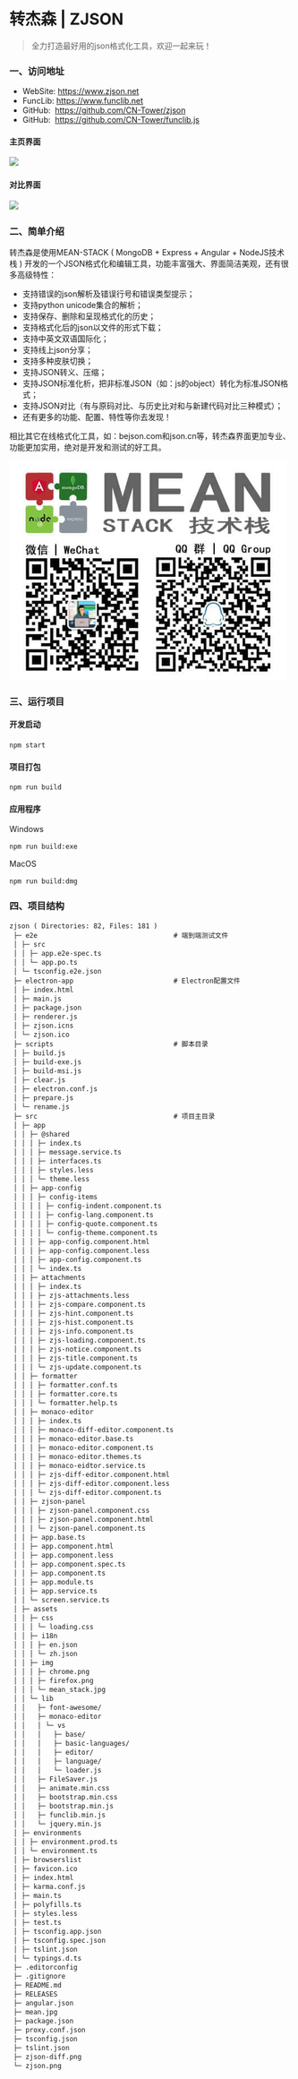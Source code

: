 # 转杰森 | ZJSON
> 全力打造最好用的json格式化工具，欢迎一起来玩！

### 一、访问地址
- WebSite: https://www.zjson.net
- FuncLib: https://www.funclib.net
- GitHub: &nbsp;https://github.com/CN-Tower/zjson
- GitHub: &nbsp;https://github.com/CN-Tower/funclib.js

#### 主页界面
![](/zjson.png)
#### 对比界面
![](/zjson-diff.png)

### 二、简单介绍

转杰森是使用MEAN-STACK ( MongoDB + Express + Angular + NodeJS技术栈 ) 开发的一个JSON格式化和编辑工具，功能丰富强大、界面简洁美观，还有很多高级特性：

- 支持错误的json解析及错误行号和错误类型提示；
- 支持python unicode集合的解析；
- 支持保存、删除和呈现格式化的历史；
- 支持格式化后的json以文件的形式下载；
- 支持中英文双语国际化；
- 支持线上json分享；
- 支持多种皮肤切换；
- 支持JSON转义、压缩；
- 支持JSON标准化析，把非标准JSON（如：js的object）转化为标准JSON格式；
- 支持JSON对比（有与原码对比、与历史比对和与新建代码对比三种模式）；
- 还有更多的功能、配置、特性等你去发现！

相比其它在线格式化工具，如：bejson.com和json.cn等，转杰森界面更加专业、功能更加实用，绝对是开发和测试的好工具。

![](/mean.jpg)

### 三、运行项目

#### 开发启动
```bash
npm start
```

#### 项目打包
```bash
npm run build
```

#### 应用程序
Windows
```bash
npm run build:exe
```
MacOS
```bash
npm run build:dmg
```

### 四、项目结构
```
zjson ( Directories: 82, Files: 181 )
 ├─ e2e                                  # 端到端测试文件
 │ ├─ src
 │ │ ├─ app.e2e-spec.ts
 │ │ └─ app.po.ts
 │ └─ tsconfig.e2e.json
 ├─ electron-app                         # Electron配置文件
 │ ├─ index.html
 │ ├─ main.js
 │ ├─ package.json
 │ ├─ renderer.js
 │ ├─ zjson.icns
 │ └─ zjson.ico
 ├─ scripts                              # 脚本目录
 │ ├─ build.js
 │ ├─ build-exe.js
 │ ├─ build-msi.js
 │ ├─ clear.js
 │ ├─ electron.conf.js
 │ ├─ prepare.js
 │ └─ rename.js
 ├─ src                                  # 项目主目录
 │ ├─ app
 │ │ ├─ @shared
 │ │ │ ├─ index.ts
 │ │ │ ├─ message.service.ts
 │ │ │ ├─ interfaces.ts
 │ │ │ ├─ styles.less
 │ │ │ └─ theme.less
 │ │ ├─ app-config
 │ │ │ ├─ config-items
 │ │ │ │ ├─ config-indent.component.ts
 │ │ │ │ ├─ config-lang.component.ts
 │ │ │ │ ├─ config-quote.component.ts
 │ │ │ │ └─ config-theme.component.ts
 │ │ │ ├─ app-config.component.html
 │ │ │ ├─ app-config.component.less
 │ │ │ ├─ app-config.component.ts
 │ │ │ └─ index.ts
 │ │ ├─ attachments
 │ │ │ ├─ index.ts
 │ │ │ ├─ zjs-attachments.less
 │ │ │ ├─ zjs-compare.component.ts
 │ │ │ ├─ zjs-hint.component.ts
 │ │ │ ├─ zjs-hist.component.ts
 │ │ │ ├─ zjs-info.component.ts
 │ │ │ ├─ zjs-loading.component.ts
 │ │ │ ├─ zjs-notice.component.ts
 │ │ │ ├─ zjs-title.component.ts
 │ │ │ └─ zjs-update.component.ts
 │ │ ├─ formatter
 │ │ │ ├─ formatter.conf.ts
 │ │ │ ├─ formatter.core.ts
 │ │ │ └─ formatter.help.ts
 │ │ ├─ monaco-editor
 │ │ │ ├─ index.ts
 │ │ │ ├─ monaco-diff-editor.component.ts
 │ │ │ ├─ monaco-editor.base.ts
 │ │ │ ├─ monaco-editor.component.ts
 │ │ │ ├─ monaco-editor.themes.ts
 │ │ │ ├─ monaco-eidtor.service.ts
 │ │ │ ├─ zjs-diff-editor.component.html
 │ │ │ ├─ zjs-diff-editor.component.less
 │ │ │ └─ zjs-diff-editor.component.ts
 │ │ ├─ zjson-panel
 │ │ │ ├─ zjson-panel.component.css
 │ │ │ ├─ zjson-panel.component.html
 │ │ │ └─ zjson-panel.component.ts
 │ │ ├─ app.base.ts
 │ │ ├─ app.component.html
 │ │ ├─ app.component.less
 │ │ ├─ app.component.spec.ts
 │ │ ├─ app.component.ts
 │ │ ├─ app.module.ts
 │ │ ├─ app.service.ts
 │ │ └─ screen.service.ts
 │ ├─ assets
 │ │ ├─ css
 │ │ │ └─ loading.css
 │ │ ├─ i18n
 │ │ │ ├─ en.json
 │ │ │ └─ zh.json
 │ │ ├─ img
 │ │ │ ├─ chrome.png
 │ │ │ ├─ firefox.png
 │ │ │ └─ mean_stack.jpg
 │ │ └─ lib
 │ │   ├─ font-awesome/
 │ │   ├─ monaco-editor
 │ │   │ └─ vs
 │ │   │   ├─ base/
 │ │   │   ├─ basic-languages/
 │ │   │   ├─ editor/
 │ │   │   ├─ language/
 │ │   │   └─ loader.js
 │ │   ├─ FileSaver.js
 │ │   ├─ animate.min.css
 │ │   ├─ bootstrap.min.css
 │ │   ├─ bootstrap.min.js
 │ │   ├─ funclib.min.js
 │ │   └─ jquery.min.js
 │ ├─ environments
 │ │ ├─ environment.prod.ts
 │ │ └─ environment.ts
 │ ├─ browserslist
 │ ├─ favicon.ico
 │ ├─ index.html
 │ ├─ karma.conf.js
 │ ├─ main.ts
 │ ├─ polyfills.ts
 │ ├─ styles.less
 │ ├─ test.ts
 │ ├─ tsconfig.app.json
 │ ├─ tsconfig.spec.json
 │ ├─ tslint.json
 │ └─ typings.d.ts
 ├─ .editorconfig
 ├─ .gitignore
 ├─ README.md
 ├─ RELEASES
 ├─ angular.json
 ├─ mean.jpg
 ├─ package.json
 ├─ proxy.conf.json
 ├─ tsconfig.json
 ├─ tslint.json
 ├─ zjson-diff.png
 └─ zjson.png
```